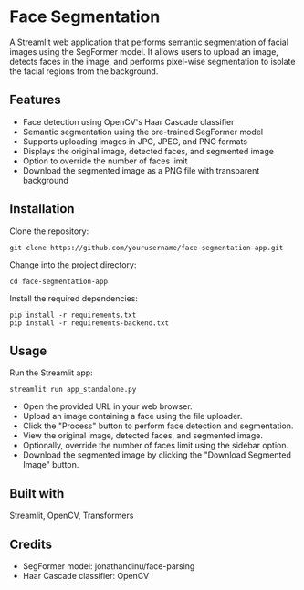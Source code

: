 # Face Segmentation
 A Streamlit web application that performs semantic segmentation of facial images using the SegFormer model. It allows users to upload an image, detects faces in the image, and performs pixel-wise segmentation to isolate the facial regions from the background.

## Features
- Face detection using OpenCV's Haar Cascade classifier
- Semantic segmentation using the pre-trained SegFormer model
- Supports uploading images in JPG, JPEG, and PNG formats
- Displays the original image, detected faces, and segmented image
- Option to override the number of faces limit
- Download the segmented image as a PNG file with transparent background


## Installation
Clone the repository:

```
git clone https://github.com/yourusername/face-segmentation-app.git
```
Change into the project directory:
```
cd face-segmentation-app
```
Install the required dependencies:
```
pip install -r requirements.txt
pip install -r requirements-backend.txt
```


## Usage
Run the Streamlit app:

```
streamlit run app_standalone.py
```

- Open the provided URL in your web browser.
- Upload an image containing a face using the file uploader.
- Click the "Process" button to perform face detection and segmentation.
- View the original image, detected faces, and segmented image.
- Optionally, override the number of faces limit using the sidebar option.
- Download the segmented image by clicking the "Download Segmented Image" button.


## Built with
Streamlit, OpenCV, Transformers

## Credits
- SegFormer model: jonathandinu/face-parsing
- Haar Cascade classifier: OpenCV
